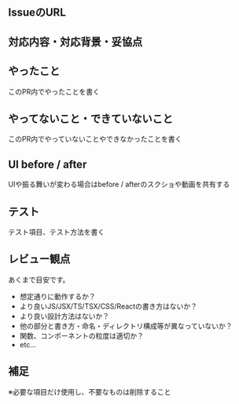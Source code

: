 ## IssueのURL

## 対応内容・対応背景・妥協点

## やったこと
このPR内でやったことを書く

## やってないこと・できていないこと
このPR内でやっていないことやできなかったことを書く

## UI before / after
UIや振る舞いが変わる場合はbefore / afterのスクショや動画を共有する

## テスト
テスト項目、テスト方法を書く

## レビュー観点
あくまで目安です。

- 想定通りに動作するか？
- より良いJS/JSX/TS/TSX/CSS/Reactの書き方はないか？
- より良い設計方法はないか？
- 他の部分と書き方・命名・ディレクトリ構成等が異なっていないか？
- 関数、コンポーネントの粒度は適切か？
- etc...

## 補足

※必要な項目だけ使用し、不要なものは削除すること
